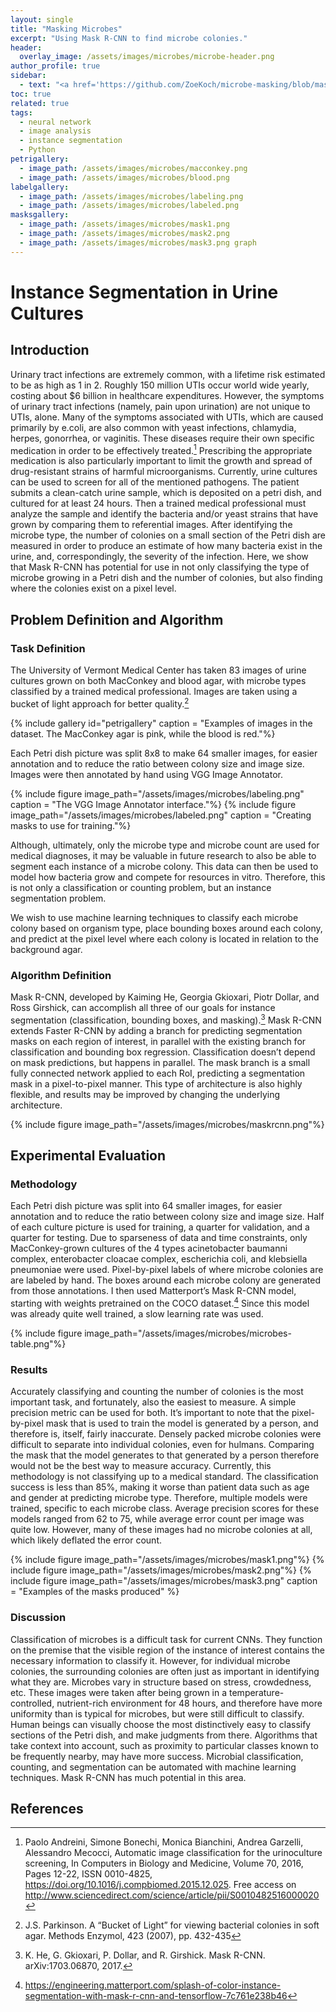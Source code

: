 ```yaml
---
layout: single
title: "Masking Microbes"
excerpt: "Using Mask R-CNN to find microbe colonies."
header:
  overlay_image: /assets/images/microbes/microbe-header.png
author_profile: true
sidebar:
  - text: "<a href='https://github.com/ZoeKoch/microbe-masking/blob/master/inspect_balloon_model.ipynb'>View the project's code</a>"
toc: true
related: true
tags:
  - neural network
  - image analysis
  - instance segmentation
  - Python
petrigallery:
  - image_path: /assets/images/microbes/macconkey.png
  - image_path: /assets/images/microbes/blood.png
labelgallery:
  - image_path: /assets/images/microbes/labeling.png
  - image_path: /assets/images/microbes/labeled.png
masksgallery:
  - image_path: /assets/images/microbes/mask1.png
  - image_path: /assets/images/microbes/mask2.png 
  - image_path: /assets/images/microbes/mask3.png graph
---
```


# Instance Segmentation in Urine Cultures

## Introduction

Urinary tract infections are extremely common, with a lifetime risk estimated to be as high as 1 in 2. Roughly 150 million UTIs occur world wide yearly, costing about $6 billion in healthcare expenditures. However, the symptoms of urinary tract infections (namely, pain upon urination) are not unique to UTIs, alone. Many of the symptoms associated with UTIs, which are caused primarily by e.coli, are also common with yeast infections, chlamydia, herpes, gonorrhea, or vaginitis. These diseases require their own specific medication in order to be effectively treated.[^1] Prescribing the appropriate medication is also particularly important to limit the growth and spread of drug-resistant strains of harmful microorganisms. 
Currently, urine cultures can be used to screen for all of the mentioned pathogens. The patient submits a clean-catch urine sample, which is deposited on a petri dish, and cultured for at least 24 hours. Then a trained medical professional must analyze the sample and identify the bacteria and/or yeast strains that have grown by comparing them to referential images. After identifying the microbe type, the number of colonies on a small section of the Petri dish are measured in order to produce an estimate of how many bacteria exist in the urine, and, correspondingly, the severity of the infection.
Here, we show that Mask R-CNN has potential for use in not only classifying the type of microbe growing in a Petri dish and the number of colonies, but also finding where the colonies exist on a pixel level.

## Problem Definition and Algorithm 

### Task Definition

The University of Vermont Medical Center has taken 83 images of urine cultures grown on both MacConkey and blood agar, with microbe types classified by a trained medical professional. Images are taken using a bucket of light approach for better quality.[^2]  

{% include gallery id="petrigallery" caption = "Examples of images in the dataset. The MacConkey agar is pink, while the blood is red."%}

Each Petri dish picture was split 8x8 to make 64 smaller images, for easier annotation and to reduce the ratio between colony size and image size. Images were then annotated by hand using VGG Image Annotator.

{% include figure image_path="/assets/images/microbes/labeling.png" caption = "The VGG Image Annotator interface."%}
{% include figure image_path="/assets/images/microbes/labeled.png" caption = "Creating masks to use for training."%}

Although, ultimately, only the microbe type and microbe count are used for medical diagnoses, it may be valuable in future research to also be able to segment each instance of a microbe colony. This data can then be used to model how bacteria grow and compete for resources in vitro. Therefore, this is not only a classification or counting problem, but an instance segmentation problem.

We wish to use machine learning techniques to classify each microbe colony based on organism type, place bounding boxes around each colony, and predict at the pixel level where each colony is located in relation to the background agar.

### Algorithm Definition

Mask R-CNN, developed by Kaiming He, Georgia Gkioxari, Piotr Dollar, and Ross Girshick, can accomplish all three of our goals for instance segmentation (classification, bounding boxes, and masking).[^3] Mask R-CNN extends Faster R-CNN by adding a branch for predicting segmentation masks on each region of interest, in parallel with the existing branch for classification and bounding box regression. Classification doesn’t depend on mask predictions, but happens in parallel. The mask branch is a small fully connected network applied to each RoI, predicting a segmentation mask in a pixel-to-pixel manner. This type of architecture is also highly flexible, and results may be improved by changing the underlying architecture.

{% include figure image_path="/assets/images/microbes/maskrcnn.png"%}

## Experimental Evaluation 

### Methodology

Each Petri dish picture was split into 64 smaller images, for easier annotation and to reduce the ratio between colony size and image size. Half of each culture picture is used for training, a quarter for validation, and a quarter for testing. Due to sparseness of data and time constraints, only MacConkey-grown cultures of the 4 types acinetobacter baumanni complex, enterobacter cloacae complex, escherichia coli, and klebsiella pneumoniae were used. Pixel-by-pixel labels of where microbe colonies are are labeled by hand. The boxes around each microbe colony are generated from those annotations. I then used Matterport’s Mask R-CNN model, starting with weights pretrained on the COCO dataset.[^4] Since this model was already quite well trained, a slow learning rate was used.

{% include figure image_path="/assets/images/microbes/microbes-table.png"%}

### Results

Accurately classifying and counting the number of colonies is the most important task, and fortunately, also the easiest to measure. A simple precision metric can be used for both. It’s important to note that the pixel-by-pixel mask that is used to train the model is generated by a person, and therefore is, itself, fairly inaccurate. Densely packed microbe colonies were difficult to separate into individual colonies, even for hulmans. Comparing the mask that the model generates to that generated by a person therefore would not be the best way to measure accuracy. 
Currently, this methodology is not classifying up to a medical standard. The classification success is less than 85%, making it worse than patient data such as age and gender at predicting microbe type. Therefore, multiple models were trained, specific to each microbe class. Average precision scores for these models ranged from 62 to 75, while average error count per image was quite low. However, many of these images had no microbe colonies at all, which likely deflated the error count. 

{% include figure image_path="/assets/images/microbes/mask1.png"%}
{% include figure image_path="/assets/images/microbes/mask2.png"%}
{% include figure image_path="/assets/images/microbes/mask3.png" caption = "Examples of the masks produced" %}

### Discussion
Classification of microbes is a difficult task for current CNNs. They function on the premise that the visible region of the instance of interest contains the necessary information to classify it. However, for individual microbe colonies, the surrounding colonies are often just as important in identifying what they are. Microbes vary in structure based on stress, crowdedness, etc. These images were taken after being grown in a temperature-controlled, nutrient-rich environment for 48 hours, and therefore have more uniformity than is typical for microbes, but were still difficult to classify. Human beings can visually choose the most distinctively easy to classify sections of the Petri dish, and make judgments from there. Algorithms that take context into account, such as proximity to particular classes known to be frequently nearby, may have more success. Microbial classification, counting, and segmentation can be automated with machine learning techniques. Mask R-CNN has much potential in this area.

## References

[^1]: Paolo Andreini, Simone Bonechi, Monica Bianchini, Andrea Garzelli, Alessandro Mecocci, Automatic image classification for the urinoculture screening, In Computers in Biology and Medicine, Volume 70, 2016, Pages 12-22, ISSN 0010-4825, https://doi.org/10.1016/j.compbiomed.2015.12.025. Free access on http://www.sciencedirect.com/science/article/pii/S0010482516000020
  
[^2]: J.S. Parkinson. A “Bucket of Light” for viewing bacterial colonies in soft agar. Methods 	Enzymol, 423 (2007), pp. 432-435

[^3]:  K. He, G. Gkioxari, P. Dollar, and R. Girshick. Mask R-CNN. arXiv:1703.06870, 2017.

[^4]: https://engineering.matterport.com/splash-of-color-instance-segmentation-with-mask-r-cnn-and-tensorflow-7c761e238b46

[^5]: Redmon, J., Divvala, S., Girshick, R., Farhadi, A.: You only look once: Unified, real-time object detection. In: CVPR. (2016)
